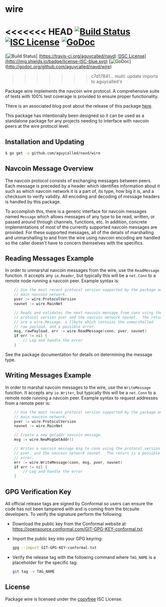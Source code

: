 wire
====

<<<<<<< HEAD
[![Build Status](http://img.shields.io/travis/aguycalled/navd.svg)](https://travis-ci.org/aguycalled/navd)
[![ISC License](http://img.shields.io/badge/license-ISC-blue.svg)](http://copyfree.org)
[![GoDoc](https://img.shields.io/badge/godoc-reference-blue.svg)](http://godoc.org/github.com/aguycalled/navd/wire)
=======
[![Build Status](http://img.shields.io/travis/aguycalled/navd.svg)]
(https://travis-ci.org/aguycalled/navd) [![ISC License]
(http://img.shields.io/badge/license-ISC-blue.svg)](http://copyfree.org)
[![GoDoc](https://img.shields.io/badge/godoc-reference-blue.svg)]
(http://godoc.org/github.com/aguycalled/navd/wire)
>>>>>>> c7d17841... multi: update imports to aguycalled's

Package wire implements the navcoin wire protocol.  A comprehensive suite of
tests with 100% test coverage is provided to ensure proper functionality.

There is an associated blog post about the release of this package
[here](https://blog.conformal.com/navwire-the-navcoin-wire-protocol-package-from-navd/).

This package has intentionally been designed so it can be used as a standalone
package for any projects needing to interface with navcoin peers at the wire
protocol level.

## Installation and Updating

```bash
$ go get -u github.com/aguycalled/navd/wire
```

## Navcoin Message Overview

The navcoin protocol consists of exchanging messages between peers. Each message
is preceded by a header which identifies information about it such as which
navcoin network it is a part of, its type, how big it is, and a checksum to
verify validity. All encoding and decoding of message headers is handled by this
package.

To accomplish this, there is a generic interface for navcoin messages named
`Message` which allows messages of any type to be read, written, or passed
around through channels, functions, etc. In addition, concrete implementations
of most of the currently supported navcoin messages are provided. For these
supported messages, all of the details of marshalling and unmarshalling to and
from the wire using navcoin encoding are handled so the caller doesn't have to
concern themselves with the specifics.

## Reading Messages Example

In order to unmarshal navcoin messages from the wire, use the `ReadMessage`
function. It accepts any `io.Reader`, but typically this will be a `net.Conn`
to a remote node running a navcoin peer.  Example syntax is:

```Go
	// Use the most recent protocol version supported by the package and the
	// main navcoin network.
	pver := wire.ProtocolVersion
	navnet := wire.MainNet

	// Reads and validates the next navcoin message from conn using the
	// protocol version pver and the navcoin network navnet.  The returns
	// are a wire.Message, a []byte which contains the unmarshalled
	// raw payload, and a possible error.
	msg, rawPayload, err := wire.ReadMessage(conn, pver, navnet)
	if err != nil {
		// Log and handle the error
	}
```

See the package documentation for details on determining the message type.

## Writing Messages Example

In order to marshal navcoin messages to the wire, use the `WriteMessage`
function. It accepts any `io.Writer`, but typically this will be a `net.Conn`
to a remote node running a navcoin peer. Example syntax to request addresses
from a remote peer is:

```Go
	// Use the most recent protocol version supported by the package and the
	// main navcoin network.
	pver := wire.ProtocolVersion
	navnet := wire.MainNet

	// Create a new getaddr navcoin message.
	msg := wire.NewMsgGetAddr()

	// Writes a navcoin message msg to conn using the protocol version
	// pver, and the navcoin network navnet.  The return is a possible
	// error.
	err := wire.WriteMessage(conn, msg, pver, navnet)
	if err != nil {
		// Log and handle the error
	}
```

## GPG Verification Key

All official release tags are signed by Conformal so users can ensure the code
has not been tampered with and is coming from the btcsuite developers.  To
verify the signature perform the following:

- Download the public key from the Conformal website at
  https://opensource.conformal.com/GIT-GPG-KEY-conformal.txt

- Import the public key into your GPG keyring:
  ```bash
  gpg --import GIT-GPG-KEY-conformal.txt
  ```

- Verify the release tag with the following command where `TAG_NAME` is a
  placeholder for the specific tag:
  ```bash
  git tag -v TAG_NAME
  ```

## License

Package wire is licensed under the [copyfree](http://copyfree.org) ISC
License.
